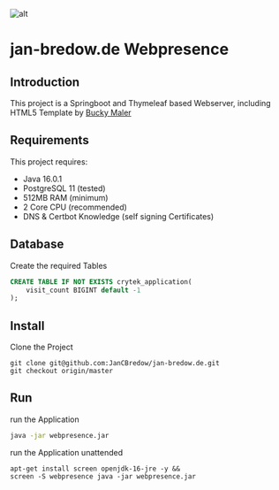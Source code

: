 ![alt](https://i.imgur.com/gtwjSq1.png)
# jan-bredow.de Webpresence


## Introduction

This project is a Springboot and Thymeleaf based Webserver,
including HTML5 Template by [Bucky Maler](https://github.com/BuckyMaler/global)

## Requirements
This project requires:
* Java 16.0.1
* PostgreSQL 11 (tested)
* 512MB RAM (minimum)
* 2 Core CPU (recommended)
* DNS & Certbot Knowledge (self signing Certificates)

## Database

Create the required Tables
~~~~sql
CREATE TABLE IF NOT EXISTS crytek_application(
    visit_count BIGINT default -1
);
~~~~

## Install
Clone the Project

~~~~git
git clone git@github.com:JanCBredow/jan-bredow.de.git
git checkout origin/master
~~~~

## Run


run the Application
~~~~bash
java -jar webpresence.jar
~~~~

run the Application unattended
~~~~terminal
apt-get install screen openjdk-16-jre -y &&
screen -S webpresence java -jar webpresence.jar
~~~~
